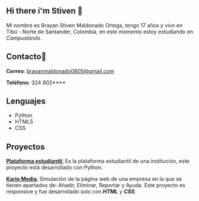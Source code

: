 ## Hi there i'm Stiven 👋
Mi nombre es Brayan Stiven Maldonado Ortega, tengo 17 años y vivo en Tibú - Norte de Santander, Colombia, en este momento estoy estudiando en *Campuslands*.

## Contacto📱

**Correo**: brayanmaldonado0805@gmail.com

**Teléfono**: 324 902****

## Lenguajes
- Python
- HTML5
- CSS

## Proyectos

[**Plataforma estudiantil**:](https://github.com/BrayanStivenMaldonado/Proyecto_Python_MaldonadoBrayanLizarazoMaria) Es la plataforma estudiantil de una institución, este proyecto está desarrollado con Python.

[**Kario Media**:](https://github.com/BrayanStivenMaldonado/PROYECTO-FILTRO_MALDONADOBRAYAN_ORTEGAFREILER) Simulación de la página web de una empresa en la que se tienen apartados de: Añadir, Eliminar, Reportar y Ayuda. Este proyecto es responsive y fue desarrollado solo con ***HTML*** y ***CSS***.
